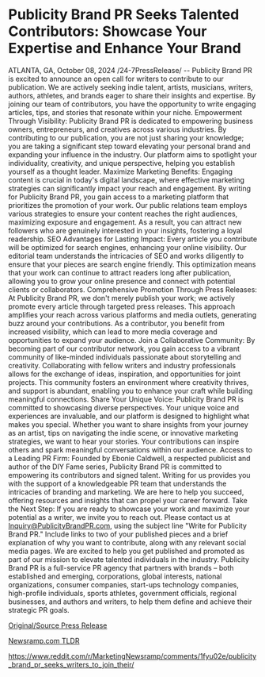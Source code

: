 # Publicity Brand PR Seeks Talented Contributors: Showcase Your Expertise and Enhance Your Brand

ATLANTA, GA, October 08, 2024 /24-7PressRelease/ -- Publicity Brand PR is excited to announce an open call for writers to contribute to our publication. We are actively seeking indie talent, artists, musicians, writers, authors, athletes, and brands eager to share their insights and expertise. By joining our team of contributors, you have the opportunity to write engaging articles, tips, and stories that resonate within your niche.  Empowerment Through Visibility: Publicity Brand PR is dedicated to empowering business owners, entrepreneurs, and creatives across various industries. By contributing to our publication, you are not just sharing your knowledge; you are taking a significant step toward elevating your personal brand and expanding your influence in the industry. Our platform aims to spotlight your individuality, creativity, and unique perspective, helping you establish yourself as a thought leader.  Maximize Marketing Benefits: Engaging content is crucial in today's digital landscape, where effective marketing strategies can significantly impact your reach and engagement. By writing for Publicity Brand PR, you gain access to a marketing platform that prioritizes the promotion of your work. Our public relations team employs various strategies to ensure your content reaches the right audiences, maximizing exposure and engagement. As a result, you can attract new followers who are genuinely interested in your insights, fostering a loyal readership.  SEO Advantages for Lasting Impact: Every article you contribute will be optimized for search engines, enhancing your online visibility. Our editorial team understands the intricacies of SEO and works diligently to ensure that your pieces are search engine friendly. This optimization means that your work can continue to attract readers long after publication, allowing you to grow your online presence and connect with potential clients or collaborators.  Comprehensive Promotion Through Press Releases: At Publicity Brand PR, we don't merely publish your work; we actively promote every article through targeted press releases. This approach amplifies your reach across various platforms and media outlets, generating buzz around your contributions. As a contributor, you benefit from increased visibility, which can lead to more media coverage and opportunities to expand your audience.  Join a Collaborative Community: By becoming part of our contributor network, you gain access to a vibrant community of like-minded individuals passionate about storytelling and creativity. Collaborating with fellow writers and industry professionals allows for the exchange of ideas, inspiration, and opportunities for joint projects. This community fosters an environment where creativity thrives, and support is abundant, enabling you to enhance your craft while building meaningful connections.  Share Your Unique Voice: Publicity Brand PR is committed to showcasing diverse perspectives. Your unique voice and experiences are invaluable, and our platform is designed to highlight what makes you special. Whether you want to share insights from your journey as an artist, tips on navigating the indie scene, or innovative marketing strategies, we want to hear your stories. Your contributions can inspire others and spark meaningful conversations within our audience.  Access to a Leading PR Firm: Founded by Ebonie Caldwell, a respected publicist and author of the DIY Fame series, Publicity Brand PR is committed to empowering its contributors and signed talent. Writing for us provides you with the support of a knowledgeable PR team that understands the intricacies of branding and marketing. We are here to help you succeed, offering resources and insights that can propel your career forward.  Take the Next Step: If you are ready to showcase your work and maximize your potential as a writer, we invite you to reach out. Please contact us at Inquiry@PublicityBrandPR.com, using the subject line "Write for Publicity Brand PR." Include links to two of your published pieces and a brief explanation of why you want to contribute, along with any relevant social media pages. We are excited to help you get published and promoted as part of our mission to elevate talented individuals in the industry.  Publicity Brand PR is a full-service PR agency that partners with brands – both established and emerging, corporations, global interests, national organizations, consumer companies, start-ups technology companies, high-profile individuals, sports athletes, government officials, regional businesses, and authors and writers, to help them define and achieve their strategic PR goals. 

[Original/Source Press Release](https://www.24-7pressrelease.com/press-release/515012/publicity-brand-pr-seeks-talented-contributors-showcase-your-expertise-and-enhance-your-brand)
                    

[Newsramp.com TLDR](None) 

https://www.reddit.com/r/MarketingNewsramp/comments/1fyu02e/publicity_brand_pr_seeks_writers_to_join_their/